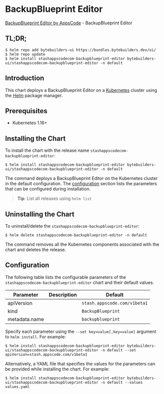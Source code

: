 # BackupBlueprint Editor

[BackupBlueprint Editor by AppsCode](https://byte.builders) - BackupBlueprint Editor

## TL;DR;

```console
$ helm repo add bytebuilders-ui https://bundles.bytebuilders.dev/ui/
$ helm repo update
$ helm install stashappscodecom-backupblueprint-editor bytebuilders-ui/stashappscodecom-backupblueprint-editor -n default
```

## Introduction

This chart deploys a BackupBlueprint Editor on a [Kubernetes](http://kubernetes.io) cluster using the [Helm](https://helm.sh) package manager.

## Prerequisites

- Kubernetes 1.16+

## Installing the Chart

To install the chart with the release name `stashappscodecom-backupblueprint-editor`:

```console
$ helm install stashappscodecom-backupblueprint-editor bytebuilders-ui/stashappscodecom-backupblueprint-editor -n default
```

The command deploys a BackupBlueprint Editor on the Kubernetes cluster in the default configuration. The [configuration](#configuration) section lists the parameters that can be configured during installation.

> **Tip**: List all releases using `helm list`

## Uninstalling the Chart

To uninstall/delete the `stashappscodecom-backupblueprint-editor`:

```console
$ helm delete stashappscodecom-backupblueprint-editor -n default
```

The command removes all the Kubernetes components associated with the chart and deletes the release.

## Configuration

The following table lists the configurable parameters of the `stashappscodecom-backupblueprint-editor` chart and their default values.

|   Parameter   | Description |           Default            |
|---------------|-------------|------------------------------|
| apiVersion    |             | `stash.appscode.com/v1beta1` |
| kind          |             | `BackupBlueprint`            |
| metadata.name |             | `backupblueprint`            |


Specify each parameter using the `--set key=value[,key=value]` argument to `helm install`. For example:

```console
$ helm install stashappscodecom-backupblueprint-editor bytebuilders-ui/stashappscodecom-backupblueprint-editor -n default --set apiVersion=stash.appscode.com/v1beta1
```

Alternatively, a YAML file that specifies the values for the parameters can be provided while
installing the chart. For example:

```console
$ helm install stashappscodecom-backupblueprint-editor bytebuilders-ui/stashappscodecom-backupblueprint-editor -n default --values values.yaml
```
